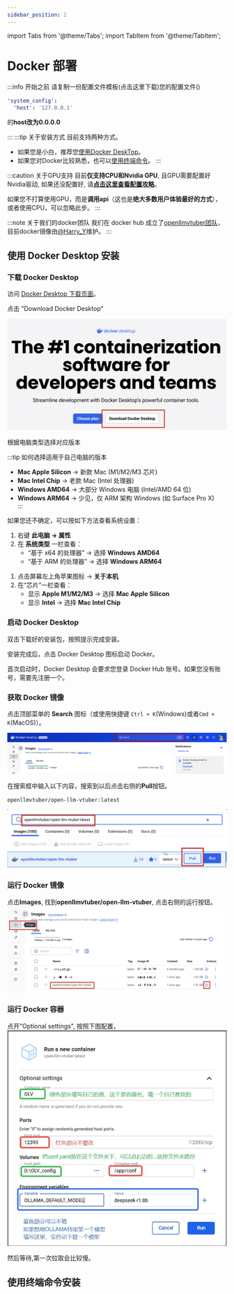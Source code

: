 ```yaml
---
sidebar_position: 2
---
```


import Tabs from '@theme/Tabs';
import TabItem from '@theme/TabItem';

# Docker 部署

:::info 开始之前
请复制一份配置文件模板(点击这里下载)您的配置文件()

```yaml
'system_config':
  'host': '127.0.0.1'
```

的**host改为0.0.0.0**



:::
:::tip 关于安装方式
目前支持两种方式。
- 如果您是小白，推荐您[使用Docker DeskTop](#使用docker-desktop)。
- 如果您对Docker比较熟悉，也可以[使用终端命令](#使用终端命令)。
:::

:::caution 关于GPU支持
目前**仅支持CPU和Nvidia GPU**, 且GPU需要配置好Nvidia驱动, 如果还没配置好, 请[**点击这里查看配置攻略**](../../quick-start.md#nvidia-gpu-支持)。

如果您不打算使用GPU，而是**调用api**（这也是**绝大多数用户体验最好的方式**），或者使用CPU，可以忽略此步。
:::

:::note 关于我们的docker团队
我们在 docker hub 成立了[openllmvtuber团队](https://hub.docker.com/orgs/openllmvtuber/members)，目前docker镜像由[@Harry_Y](https://github.com/Harry-Yu-Shuhang)维护。
:::

## 使用 Docker Desktop 安装

### 下载 Docker Desktop

访问 [Docker Desktop 下载页面](https://www.docker.com/products/docker-desktop)。

点击 "Download Docker Desktop"

![alt text](./docker_img/download_docker_desktop.png)

根据电脑类型选择对应版本

:::tip 如何选择适用于自己电脑的版本
- **Mac Apple Silicon** → 新款 Mac (M1/M2/M3 芯片)  
- **Mac Intel Chip** → 老款 Mac (Intel 处理器)  
- **Windows AMD64** → 大部分 Windows 电脑 (Intel/AMD 64 位)  
- **Windows ARM64** → 少见，仅 ARM 架构 Windows (如 Surface Pro X)  
:::

如果您还不确定，可以按如下方法查看系统设置：

<Tabs groupId="operating-systems">
  <TabItem value="windows" label="Windows">

1. 右键 **此电脑 → 属性**
2. 在 **系统类型** 一栏查看：  
   - “基于 x64 的处理器” → 选择 **Windows AMD64**  
   - “基于 ARM 的处理器” → 选择 **Windows ARM64**

  </TabItem>
  <TabItem value="macos" label="macOS">

1. 点击屏幕左上角苹果图标 → **关于本机**  
2. 在“芯片”一栏查看：  
   - 显示 **Apple M1/M2/M3** → 选择 **Mac Apple Silicon**  
   - 显示 **Intel** → 选择 **Mac Intel Chip**

  </TabItem>
</Tabs>

### 启动 Docker Desktop

双击下载好的安装包，按照提示完成安装。

安装完成后，点击 Docker Desktop 图标启动 Docker。

首次启动时，Docker Desktop 会要求您登录 Docker Hub 账号。如果您没有账号，需要先注册一个。

### 获取 Docker 镜像

点击顶部菜单的 **Search** 图标（或使用快捷键 `Ctrl + K`(Windows)或者`Cmd + K`(MacOS)）。

![alt text](./docker_img/click_search.png)

在搜索框中输入以下内容，搜索到以后点击右侧的**Pull**按钮。

```
openllmvtuber/open-llm-vtuber:latest
```

![alt text](./docker_img/openllmvtuber_image.png)

### 运行 Docker 镜像

点击**Images**, 找到**openllmvtuber/open-llm-vtuber**, 点击右侧的运行按钮。
![alt text](./docker_img/run_image.png)

### 运行 Docker 容器

点开"Optional settings", 按照下图配置，
![alt text](./docker_img/container_config.png)

然后等待,第一次拉取会比较慢。


## 使用终端命令安装